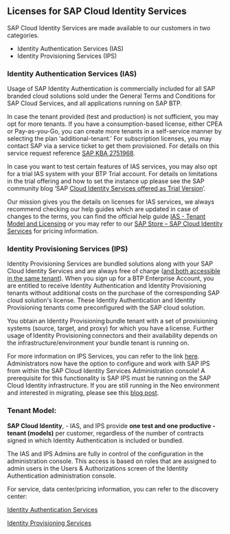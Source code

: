 ## Licenses for SAP Cloud Identity Services 

SAP Cloud Identity Services are made available to our customers in two categories. 

- Identity Authentication Services (IAS) 
- Identity Provisioning Services (IPS) 

### Identity Authentication Services (IAS)  

Usage of SAP Identity Authentication is commercially included for all SAP branded cloud solutions sold under the General Terms and Conditions for SAP Cloud Services, and all applications running on SAP BTP. 

In case the tenant provided (test and production) is not sufficient, you may opt for more tenants. If you have a consumption-based license, either CPEA or Pay-as-you-Go, you can create more tenants in a self-service manner by selecting the plan ‘additional-tenant.’ For subscription licenses, you may contact SAP via a service ticket to get them provisioned. For details on this service request reference [SAP KBA 2751968](https://me.sap.com/notes/0002751968). 

In case you want to test certain features of IAS services, you may also opt for a trial IAS system with your BTP Trial account. For details on limitations in the trial offering and how to set the instance up please see the SAP community blog ‘SAP [Cloud Identity Services offered as Trial Version](https://blogs.sap.com/2023/04/13/sap-cloud-identity-services-offered-as-trial-version/#:~:text=SAP%20offers%20different%20Trial%20and,certain%20limits%20and%20time%20constraints.)’.  

Our mission gives you the details on licenses for IAS services, we always recommend checking our help guides which are updated in case of changes to the terms, you can find the official help guide [IAS - Tenant Model and Licensing](https://help.sap.com/docs/IDENTITY_AUTHENTICATION/6d6d63354d1242d185ab4830fc04feb1/93160ebd2dcb40e98aadcbb9a970f2b9.html#loio93160ebd2dcb40e98aadcbb9a970f2b9__licensing_section) or you may refer to our [SAP Store – SAP Cloud Identity Services](https://www.sapstore.com/solutions/80226/SAP-Cloud-Identity-Services?countryCode=IN) for pricing information.  

### Identity Provisioning Services (IPS) 

Identity Provisioning Services are bundled solutions along with your SAP Cloud Identity Services and are always free of charge ([and both accessible in the same tenant](https://blogs.sap.com/2023/03/31/identity-provisioning-joined-the-sap-cloud-identity-services-administration-console/)). When you sign up for a BTP Enterprise Account, you are entitled to receive Identity Authentication and Identity Provisioning tenants without additional costs on the purchase of the corresponding SAP cloud solution's license. These Identity Authentication and Identity Provisioning tenants come preconfigured with the SAP cloud solution. 

You obtain an Identity Provisioning bundle tenant with a set of provisioning systems (source, target, and proxy) for which you have a license. Further usage of Identity Provisioning connectors and their availability depends on the infrastructure/environment your bundle tenant is running on.  

For more information on IPS Services, you can refer to the link [here](https://help.sap.com/docs/IDENTITY_PROVISIONING/f48e822d6d484fa5ade7dda78b64d9f5/65fa74998ef14f059806f0c5a48e5285.html?q=license). Administrators now have the option to configure and work with SAP IPS from within the SAP Cloud Identity Services Administration console! A prerequisite for this functionality is SAP IPS must be running on the SAP Cloud Identity infrastructure. If you are still running in the Neo environment and interested in migrating, please see this [blog post](https://blogs.sap.com/2023/03/31/identity-provisioning-joined-the-sap-cloud-identity-services-administration-console/).  

### Tenant Model: 

**SAP Cloud Identity**, - IAS, and IPS provide **one test and one productive - tenant (models)** per customer, regardless of the number of contracts signed in which Identity Authentication is included or bundled.  

The IAS and IPS Admins are fully in control of the configuration in the administration console. This access is based on roles that are assigned to admin users in the Users & Authorizations screen of the Identity Authentication administration console. 

For service, data center/pricing information, you can refer to the discovery center: 

[Identity Authentication Services](https://discovery-center.cloud.sap/serviceCatalog/identity-authentication?region=all)

[Identity Provisioning Services](https://discovery-center.cloud.sap/serviceCatalog/identity-provisioning?service_plan=sap-cloud-to-sap-cloud&region=all&commercialModel=subscription&tab=feature)
